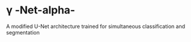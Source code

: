 # γ -Net-alpha-
A modified U-Net architecture trained for simultaneous classification and segmentation
